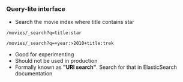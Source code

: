 ### Query-lite interface

- Search the movie index where title contains star
```
/movies/_search?q=title:star
```

```
/movies/_search?q=+year:>2010+title:trek
```

- Good for experimenting
- Should not be used in production
- Formally known as **"URI search"**. Search for that in ElasticSearch documentation